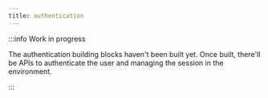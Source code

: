 ```yaml
---
title: authentication
---
```


:::info Work in progress

The authentication building blocks haven't been built yet.
Once built,
there'll be APIs to authenticate the user and managing the session in the environment.

:::
